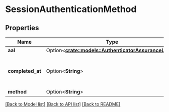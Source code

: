 # SessionAuthenticationMethod

## Properties

Name | Type | Description | Notes
------------ | ------------- | ------------- | -------------
**aal** | Option<[**crate::models::AuthenticatorAssuranceLevel**](authenticatorAssuranceLevel.md)> |  | [optional]
**completed_at** | Option<**String**> | When the authentication challenge was completed. | [optional]
**method** | Option<**String**> |  | [optional]

[[Back to Model list]](../README.md#documentation-for-models) [[Back to API list]](../README.md#documentation-for-api-endpoints) [[Back to README]](../README.md)


